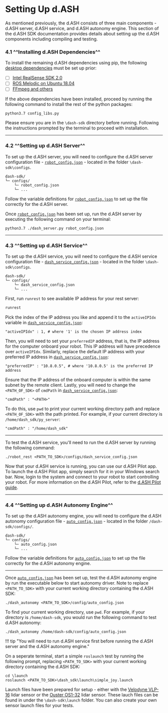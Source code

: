 # Setting Up d.ASH

As mentioned previously, the d.ASH consists of three main components - d.ASH server, d.ASH service, and d.ASH autonomy engine. This section of the d.ASH SDK documentation provides details about setting up the d.ASH components including compiling and testing.


### 4.1 ^^Installing d.ASH Dependencies^^

To install the remaining d.ASH dependencies using pip, the following [desktop dependencies](/dash-sdk/setup/desktop-dep) must be set up prior:

- [ ] [Intel RealSense SDK 2.0](https://github.com/IntelRealSense/librealsense/releases/tag/v2.45.0)
- [ ] [ROS Melodic on Ubuntu 18.04](/desktop-dep/#12-ros-installation)
- [ ] [FFmpeg and others](https://www.ffmpeg.org/download.html)

If the above dependencies have been installed, proceed by running the following command to install the rest of the python packages:
```
python3.7 config_libs.py
```
Please ensure you are in the `\dash-sdk` directory before running. Following the instructions prompted by the terminal to proceed with installation.

--- 

### 4.2 ^^Setting up d.ASH Server^^

To set up the d.ASH server, you will need to configure the d.ASH server configuration file - [`robot_config.json`](/dash-sdk/sdk-config/robot-config) - located in the folder `\dash-sdk\configs`. 

```
dash-sdk/
└─ configs/
    └─ robot_config.json
    └─ ...
```

Follow the variable definitions for [`robot_config.json`](/dash-sdk/sdk-config/robot-config) to set up the file correctly for the d.ASH server.

Once [`robot_config.json`](/dash-sdk/sdk-config/robot-config) has been set up, run the d.ASH server by executing the following command on your terminal:

``` python3
python3.7 ./dash_server.py robot_config.json
```

---

### 4.3 ^^Setting up d.ASH Service^^

To set up the d.ASH service, you will need to configure the d.ASH service configuration file - [`dash_service_config.json`](/dash-sdk/sdk-config/rest-config) - located in the folder `\dash-sdk\configs`. 

```
dash-sdk/
└─ configs/
    └─ dash_service_config.json
    └─ ...
```

First, run `runrest` to see available IP address for your rest server:
```python
runrest
```
Pick the index of the IP address you like and append it to the `activeIPIdx` variable in [`dash_service_config.json`](/dash-sdk/sdk-config/rest-config):
```
"activeIPIdx" : 1, # where '1' is the chosen IP address index
```
Then, you will need to set your `preferredIP` address, that is, the IP address for the computer onboard your robot. This IP address will have precedence over `activeIPIdx`. Similarly, replace the default IP address with your preferred IP address in [`dash_service_config.json`](/dash-sdk/sdk-config/rest-config):
```
"preferredIP" : "10.8.0.5", # where '10.8.0.5' is the preferred IP address
```

Ensure that the IP address of the onboard computer is within the same subnet by the remote client. Lastly, you will need to change the `<PATH_OF_SDK>` of `cmdPath` in [`dash_service_config.json`](/dash-sdk/sdk-config/rest-config): 
```
"cmdPath" : "<PATH>"
```

To do this, use `pwd` to print your current working directory path and replace `<PATH_OF_SDK>` with the path printed. For example, if your current directory is `/home/dash_sdk/py_server`:

```
"cmdPath" : "/home/dash_sdk"
```

---

To test the d.ASH service, you'll need to run the d.ASH server by running the following command: 

``` python3
./robot_rest <PATH_TO_SDK>/configs/dash_service_config.json
```

Now that your d.ASH service is running, you can use our d.ASH Pilot app. To launch the  d.ASH Pilot app, simply search for it in your Windows search bar. Now, login to the system and connect to your robot to start controlling your robot. For more information on the d.ASH Pilot, refer to the [d.ASH Pilot guide](/dash-sdk/dc-pilot/pilot-guide).

---

### 4.4 ^^Setting up d.ASH Autonomy Engine^^

To set up the d.ASH autonomy engine, you will need to configure the d.ASH autonomy configuration file - [`auto_config.json`](/dash-sdk/sdk-config/auto-config) - located in the folder `/dash-sdk/configs/`.

```
dash-sdk/
└─ configs/
    └─ auto_config.json
    └─ ...
```

Follow the variable definitions for [`auto_config.json`](/dash-sdk/sdk-config/auto-config) to set up the file correctly for the d.ASH autonomy engine.

---

<!-- Then, using apt-get to install  following packages to set up the ROS Driver:
[TENTATIVE] -->
<!-- 
$ sudo apt install ros-melodic-hector-trajectory-server ros-melodic-realsense2-camera ros-melodic-velodyne ros-melodic-joy ros-melodic-octomap ros-melodic-dynamic-edt-3d ros-melodic-tf2 ros-melodic-serial* libgoogle-glog-dev git libssl-dev libusb-1.0-0-dev pkg-config libgtk-3-dev libglfw3-dev libgl1-mesa-dev libglu1-mesa-dev
$ sudo add-apt-repository ppa:joseluisblancoc/gtsam-develop
$ sudo apt update
$ sudo apt install libgtsam-dev
$ sudo apt-key adv --keyserver keys.gnupg.net --recv-key 6F3EFCDE
$ sudo apt update
$ sudo apt install librealsense2*
$ sudo apt install libudev-dev
$ sudo apt-get install libsecret-1-dev -->


Once [`auto_config.json`](/dash-sdk/sdk-config/auto-config) has been set up, test the d.ASH autonomy engine by run the executable below to start autonomy driver. Note to replace `<PATH_TO_SDK>` with your current working directory containing the d.ASH SDK:

```
./dash_autonomy <PATH_TO_SDK>/config/auto_config.json
```

To find your current working directory, use `pwd`. For example, if your directory is `/home/dash-sdk`, you would run the following command to test d.ASH autonomy:

```
./dash_autonomy /home/dash-sdk/config/auto_config.json
```

!!! tip "You will need to run d.ASH service first before running the d.ASH server and the d.ASH autonomy engine."

On a seperate terminal, start a simple `roslaunch` test by running the following prompt, replacing `<PATH_TO_SDK>` with your current working directory containing the d.ASH SDK:

```
cd \launch
roslaunch <PATH_TO_SDK>\dash_sdk\launch\simple_joy.launch
```

Launch files have been prepared for setup - either with the [Velodyne VLP-16](/dash-sdk/getting-started/config-connect/#21-velodyne-driver) lidar sensor or the [Ouster OS1-32](/dash-sdk/getting-started/config-connect/#22-ouster-driver) lidar sensor. These lauch files can be found in under the `\dash-sdk\launch` folder. You can also create your own sensor launch files for your tests.